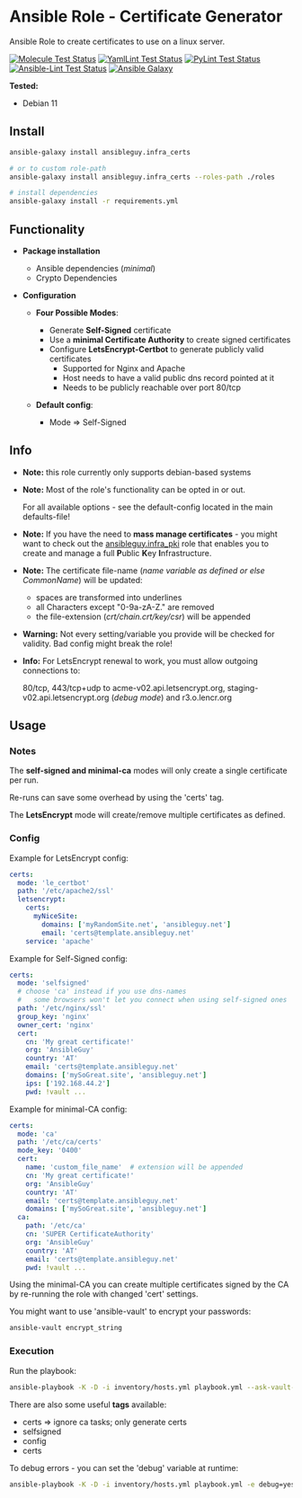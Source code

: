 # Ansible Role - Certificate Generator

Ansible Role to create certificates to use on a linux server.

[![Molecule Test Status](https://badges.ansibleguy.net/infra_certs.molecule.svg)](https://github.com/ansibleguy/_meta_cicd/blob/latest/templates/usr/local/bin/cicd/molecule.sh.j2)
[![YamlLint Test Status](https://badges.ansibleguy.net/infra_certs.yamllint.svg)](https://github.com/ansibleguy/_meta_cicd/blob/latest/templates/usr/local/bin/cicd/yamllint.sh.j2)
[![PyLint Test Status](https://badges.ansibleguy.net/infra_certs.pylint.svg)](https://github.com/ansibleguy/_meta_cicd/blob/latest/templates/usr/local/bin/cicd/pylint.sh.j2)
[![Ansible-Lint Test Status](https://badges.ansibleguy.net/infra_certs.ansiblelint.svg)](https://github.com/ansibleguy/_meta_cicd/blob/latest/templates/usr/local/bin/cicd/ansiblelint.sh.j2)
[![Ansible Galaxy](https://badges.ansibleguy.net/galaxy.badge.svg)](https://galaxy.ansible.com/ui/standalone/roles/ansibleguy/infra_certs)


**Tested:**
* Debian 11

## Install

```bash
ansible-galaxy install ansibleguy.infra_certs

# or to custom role-path
ansible-galaxy install ansibleguy.infra_certs --roles-path ./roles

# install dependencies
ansible-galaxy install -r requirements.yml
```

## Functionality

* **Package installation**
  * Ansible dependencies (_minimal_)
  * Crypto Dependencies


* **Configuration**
  * **Four Possible Modes**:
    * Generate **Self-Signed** certificate
    * Use a **minimal Certificate Authority** to create signed certificates
    * Configure **LetsEncrypt-Certbot** to generate publicly valid certificates
      * Supported for Nginx and Apache
      * Host needs to have a valid public dns record pointed at it
      * Needs to be publicly reachable over port 80/tcp


  * **Default config**:
    * Mode => Self-Signed


## Info

* **Note:** this role currently only supports debian-based systems


* **Note:** Most of the role's functionality can be opted in or out.

  For all available options - see the default-config located in the main defaults-file!


* **Note:** If you have the need to **mass manage certificates** - you might want to check out the [ansibleguy.infra_pki](https://github.com/ansibleguy/infra_pki) role that enables you to create and manage a full **P**ublic **K**ey **I**nfrastructure.


* **Note:** The certificate file-name (_name variable as defined or else CommonName_) will be updated:
  * spaces are transformed into underlines
  * all Characters except "0-9a-zA-Z." are removed
  * the file-extension (_crt/chain.crt/key/csr_) will be appended


* **Warning:** Not every setting/variable you provide will be checked for validity. Bad config might break the role!


* **Info:** For LetsEncrypt renewal to work, you must allow outgoing connections to:

  80/tcp, 443/tcp+udp to acme-v02.api.letsencrypt.org, staging-v02.api.letsencrypt.org (_debug mode_) and r3.o.lencr.org


## Usage

### Notes
The **self-signed and minimal-ca** modes will only create a single certificate per run.

Re-runs can save some overhead by using the 'certs' tag.


The **LetsEncrypt** mode will create/remove multiple certificates as defined.


### Config

Example for LetsEncrypt config:

```yaml
certs:
  mode: 'le_certbot'
  path: '/etc/apache2/ssl'
  letsencrypt:
    certs:
      myNiceSite:
        domains: ['myRandomSite.net', 'ansibleguy.net']
        email: 'certs@template.ansibleguy.net'
    service: 'apache'
```

Example for Self-Signed config:

```yaml
certs:
  mode: 'selfsigned'
  # choose 'ca' instead if you use dns-names
  #   some browsers won't let you connect when using self-signed ones
  path: '/etc/nginx/ssl'
  group_key: 'nginx'
  owner_cert: 'nginx'
  cert:
    cn: 'My great certificate!'
    org: 'AnsibleGuy'
    country: 'AT'
    email: 'certs@template.ansibleguy.net'
    domains: ['mySoGreat.site', 'ansibleguy.net']
    ips: ['192.168.44.2']
    pwd: !vault ...
```

Example for minimal-CA config:

```yaml
certs:
  mode: 'ca'
  path: '/etc/ca/certs'
  mode_key: '0400'
  cert:
    name: 'custom_file_name'  # extension will be appended
    cn: 'My great certificate!'
    org: 'AnsibleGuy'
    country: 'AT'
    email: 'certs@template.ansibleguy.net'
    domains: ['mySoGreat.site', 'ansibleguy.net']
  ca:
    path: '/etc/ca'
    cn: 'SUPER CertificateAuthority'
    org: 'AnsibleGuy'
    country: 'AT'
    email: 'certs@template.ansibleguy.net'
    pwd: !vault ...
```

Using the minimal-CA you can create multiple certificates signed by the CA by re-running the role with changed 'cert' settings.


You might want to use 'ansible-vault' to encrypt your passwords:
```bash
ansible-vault encrypt_string
```

### Execution

Run the playbook:
```bash
ansible-playbook -K -D -i inventory/hosts.yml playbook.yml --ask-vault-pass
```

There are also some useful **tags** available:
* certs => ignore ca tasks; only generate certs
* selfsigned
* config
* certs

To debug errors - you can set the 'debug' variable at runtime:
```bash
ansible-playbook -K -D -i inventory/hosts.yml playbook.yml -e debug=yes
```
